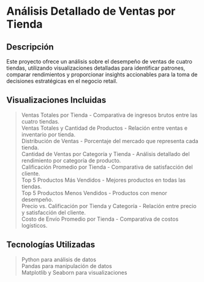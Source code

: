 # Análisis Detallado de Ventas por Tienda  
## Descripción
Este proyecto ofrece un análisis sobre el desempeño de ventas de cuatro tiendas, utilizando visualizaciones detalladas para identificar patrones, comparar rendimientos y proporcionar insights accionables para la toma de decisiones estratégicas en el negocio retail.

## Visualizaciones Incluidas

>Ventas Totales por Tienda - Comparativa de ingresos brutos entre las cuatro tiendas.  
>Ventas Totales y Cantidad de Productos - Relación entre ventas e inventario por tienda.  
>Distribución de Ventas - Porcentaje del mercado que representa cada tienda.  
>Cantidad de Ventas por Categoría y Tienda - Análisis detallado del rendimiento por categoría de producto.  
>Calificación Promedio por Tienda - Comparativa de satisfacción del cliente.  
>Top 5 Productos Más Vendidos - Mejores productos en todas las tiendas.  
>Top 5 Productos Menos Vendidos - Productos con menor desempeño.  
>Precio vs. Calificación por Tienda y Categoría - Relación entre precio y satisfacción del cliente.  
>Costo de Envío Promedio por Tienda - Comparativa de costos logísticos.  

## Tecnologías Utilizadas

>Python para análisis de datos  
>Pandas para manipulación de datos  
>Matplotlib y Seaborn para visualizaciones  
